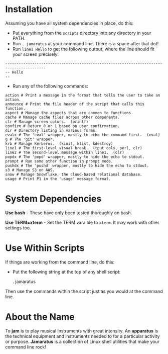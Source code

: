 # Installation

Assuming you have all system dependencies in place, do this:

* Put everything from the `scripts` directory into any directory in your PATH.
* Run `. jamaratus` at your command line.  There is a space after that dot!
* Run `line1 Hello` to get the following output, where the line should fit your screen precisely:

```
----------------------------------------------------------------------------------------
-- Hello
--
```

* Run any of the following commands:

```
action # Print a message in the format that tells the user to take an action.
announce # Print the file header of the script that calls this function.
aspect # Manage the aspects that are common to functions.
cache # Manage cache files across other components.
clr # Manage screen colors.  (printf)
confirm # Return 0 or 1 based on user confirmation.
dir # Directory listing in various forms.
evalx # The 'eval' wrapper, mostly to echo the command first.  (eval)
g # The 'git' wrapper.
krb # Manage Kerberos.  (kinit, klist, kdestroy)
line1 # The first-level visual break.  (tput cols, perl, clr)
line2 # The second-level message within line1.  (clr)
popdx # The 'popd' wrapper, mostly to hide the echo to stdout.
prompt # Run some other function in prompt mode.
pushdx # The 'pushd' wrapper, mostly to hide the echo to stdout.
s3 # Manage S3 on AWS.
snow # Manage Snowflake, the cloud-based relational database.
usage # Print P1 in the 'usage' message format.

```

# System Dependencies

**Use bash** - These have only been tested thoroughly on bash.

**Use TERM=xterm** - Set the TERM varaible to `xterm`.  It may work with other settings too.


# Use Within Scripts

If things are working from the command line, do this:

* Put the following string at the top of any shell script:

    . jamaratus

Then use the commands within the script just as you would at the command line.


# About the Name

To __jam__ is to play musical instruments with great intensity.  An __apparatus__ is 
the technical equipment and instruments needed to for a particular activity or 
purpose.  __Jamaratus__ is a collection of Linux shell utilities that make your 
command line rock!

